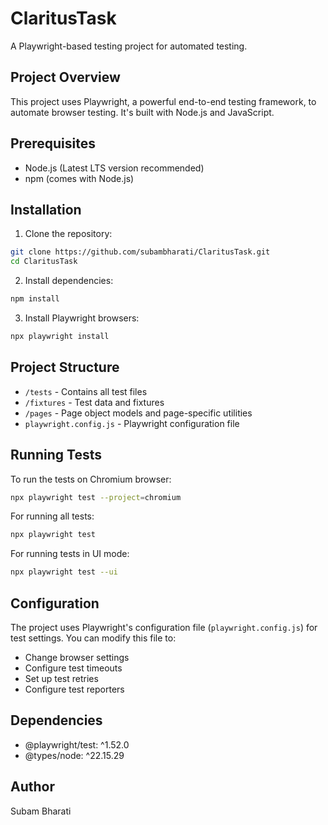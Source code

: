 # ClaritusTask

A Playwright-based testing project for automated testing.

## Project Overview

This project uses Playwright, a powerful end-to-end testing framework, to automate browser testing. It's built with Node.js and JavaScript.

## Prerequisites

- Node.js (Latest LTS version recommended)
- npm (comes with Node.js)

## Installation

1. Clone the repository:
```bash
git clone https://github.com/subambharati/ClaritusTask.git
cd ClaritusTask
```

2. Install dependencies:
```bash
npm install
```

3. Install Playwright browsers:
```bash
npx playwright install
```

## Project Structure

- `/tests` - Contains all test files
- `/fixtures` - Test data and fixtures
- `/pages` - Page object models and page-specific utilities
- `playwright.config.js` - Playwright configuration file

## Running Tests

To run the tests on Chromium browser:
```bash
npx playwright test --project=chromium
```

For running all tests:
```bash
npx playwright test
```

For running tests in UI mode:
```bash
npx playwright test --ui
```

## Configuration

The project uses Playwright's configuration file (`playwright.config.js`) for test settings. You can modify this file to:
- Change browser settings
- Configure test timeouts
- Set up test retries
- Configure test reporters

## Dependencies

- @playwright/test: ^1.52.0
- @types/node: ^22.15.29

## Author

Subam Bharati